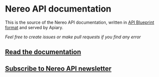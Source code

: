 # Nereo API documentation

This is the source of the Nereo API documentation, written in [API Blueprint format](https://apiblueprint.org/) and served by Apiary.

*Feel free to create issues or make pull requests if you find any error*

## [Read the documentation](http://docs.nereo.apiary.io/)

## [Subscribe to Nereo API newsletter](https://app.mailjet.com/widget/iframe/25Ry/2xV)
